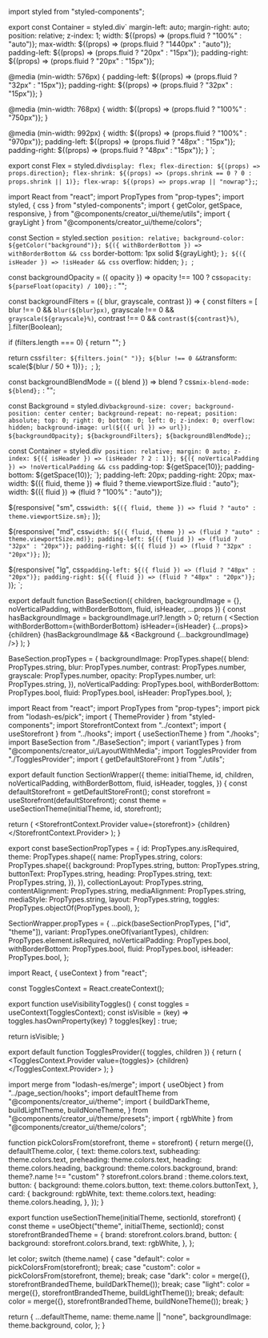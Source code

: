 import styled from "styled-components";

export const Container = styled.div`
  margin-left: auto;
  margin-right: auto;
  position: relative;
  z-index: 1;
  width: ${(props) => (props.fluid ? "100%" : "auto")};
  max-width: ${(props) => (props.fluid ? "1440px" : "auto")};
  padding-left: ${(props) => (props.fluid ? "20px" : "15px")};
  padding-right: ${(props) => (props.fluid ? "20px" : "15px")};

  @media (min-width: 576px) {
    padding-left: ${(props) => (props.fluid ? "32px" : "15px")};
    padding-right: ${(props) => (props.fluid ? "32px" : "15px")};
  }

  @media (min-width: 768px) {
    width: ${(props) => (props.fluid ? "100%" : "750px")};
  }

  @media (min-width: 992px) {
    width: ${(props) => (props.fluid ? "100%" : "970px")};
    padding-left: ${(props) => (props.fluid ? "48px" : "15px")};
    padding-right: ${(props) => (props.fluid ? "48px" : "15px")};
  }
`;

export const Flex = styled.div`
  display: flex;
  flex-direction: ${(props) => props.direction};
  flex-shrink: ${(props) => (props.shrink == 0 ? 0 : props.shrink || 1)};
  flex-wrap: ${(props) => props.wrap || "nowrap"};
`;


import React from "react";
import PropTypes from "prop-types";
import styled, { css } from "styled-components";
import {
  getColor,
  getSpace,
  responsive,
} from "@components/creator_ui/theme/utils";
import { grayLight } from "@components/creator_ui/theme/colors";

const Section = styled.section`
  position: relative;
  background-color: ${getColor("background")};
  ${({ withBorderBottom }) =>
    withBorderBottom &&
    css`
      border-bottom: 1px solid ${grayLight};
    `};
  ${({ isHeader }) =>
    !isHeader &&
    css`
      overflow: hidden;
    `};
`;

const backgroundOpacity = ({ opacity }) =>
  opacity !== 100
    ? css`
        opacity: ${parseFloat(opacity) / 100};
      `
    : "";

const backgroundFilters = ({ blur, grayscale, contrast }) => {
  const filters = [
    blur !== 0 && `blur(${blur}px)`,
    grayscale !== 0 && `grayscale(${grayscale}%)`,
    contrast !== 0 && `contrast(${contrast}%)`,
  ].filter(Boolean);

  if (filters.length === 0) {
    return "";
  }

  return css`
    filter: ${filters.join(" ")};
    ${blur !== 0 && `transform: scale(${blur / 50 + 1})`};
  `;
};

const backgroundBlendMode = ({ blend }) =>
  blend
    ? css`
        mix-blend-mode: ${blend};
      `
    : "";

const Background = styled.div`
  background-size: cover;
  background-position: center center;
  background-repeat: no-repeat;
  position: absolute;
  top: 0;
  right: 0;
  bottom: 0;
  left: 0;
  z-index: 0;
  overflow: hidden;
  background-image: url(${({ url }) => url});
  ${backgroundOpacity};
  ${backgroundFilters};
  ${backgroundBlendMode};
`;

const Container = styled.div`
  position: relative;
  margin: 0 auto;
  z-index: ${({ isHeader }) => (isHeader ? 2 : 1)};
  ${({ noVerticalPadding }) =>
    !noVerticalPadding &&
    css`
      padding-top: ${getSpace(10)};
      padding-bottom: ${getSpace(10)};
    `};
  padding-left: 20px;
  padding-right: 20px;
  max-width: ${({ fluid, theme }) =>
    fluid ? theme.viewportSize.fluid : "auto"};
  width: ${({ fluid }) => (fluid ? "100%" : "auto")};

  ${responsive(
    "sm",
    css`
      width: ${({ fluid, theme }) =>
        fluid ? "auto" : theme.viewportSize.sm};
    `
  )};

  ${responsive(
    "md",
    css`
      width: ${({ fluid, theme }) => (fluid ? "auto" : theme.viewportSize.md)};
      padding-left: ${({ fluid }) => (fluid ? "32px" : "20px")};
      padding-right: ${({ fluid }) => (fluid ? "32px" : "20px")};
    `
  )};

  ${responsive(
    "lg",
    css`
      padding-left: ${({ fluid }) => (fluid ? "48px" : "20px")};
      padding-right: ${({ fluid }) => (fluid ? "48px" : "20px")};
    `
  )};
`;

export default function BaseSection({
  children,
  backgroundImage = {},
  noVerticalPadding,
  withBorderBottom,
  fluid,
  isHeader,
  ...props
}) {
  const hasBackgroundImage = backgroundImage.url?.length > 0;
  return (
    <Section withBorderBottom={withBorderBottom} isHeader={isHeader} {...props}>
      <Container
        data-testid="container"
        noVerticalPadding={noVerticalPadding}
        fluid={fluid}
        isHeader={isHeader}
      >
        {children}
      </Container>
      {hasBackgroundImage && <Background {...backgroundImage} />}
    </Section>
  );
}

BaseSection.propTypes = {
  backgroundImage: PropTypes.shape({
    blend: PropTypes.string,
    blur: PropTypes.number,
    contrast: PropTypes.number,
    grayscale: PropTypes.number,
    opacity: PropTypes.number,
    url: PropTypes.string,
  }),
  noVerticalPadding: PropTypes.bool,
  withBorderBottom: PropTypes.bool,
  fluid: PropTypes.bool,
  isHeader: PropTypes.bool,
};



import React from "react";
import PropTypes from "prop-types";
import pick from "lodash-es/pick";
import { ThemeProvider } from "styled-components";
import StorefrontContext from "../context";
import { useStorefront } from "../hooks";
import { useSectionTheme } from "./hooks";
import BaseSection from "./BaseSection";
import { variantTypes } from "@components/creator_ui/LayoutWithMedia";
import TogglesProvider from "./TogglesProvider";
import { getDefaultStoreFront } from "./utils";

export default function SectionWrapper({
  theme: initialTheme,
  id,
  children,
  noVerticalPadding,
  withBorderBottom,
  fluid,
  isHeader,
  toggles,
}) {
  const defaultStorefront = getDefaultStoreFront();
  const storefront = useStorefront(defaultStorefront);
  const theme = useSectionTheme(initialTheme, id, storefront);

  return (
    <StorefrontContext.Provider value={storefront}>
      <ThemeProvider theme={theme}>
        <TogglesProvider toggles={toggles}>
          <BaseSection
            backgroundImage={theme.backgroundImage}
            noVerticalPadding={noVerticalPadding}
            withBorderBottom={withBorderBottom}
            fluid={fluid}
            isHeader={isHeader}
          >
            {children}
          </BaseSection>
        </TogglesProvider>
      </ThemeProvider>
    </StorefrontContext.Provider>
  );
}

export const baseSectionPropTypes = {
  id: PropTypes.any.isRequired,
  theme: PropTypes.shape({
    name: PropTypes.string,
    colors: PropTypes.shape({
      background: PropTypes.string,
      button: PropTypes.string,
      buttonText: PropTypes.string,
      heading: PropTypes.string,
      text: PropTypes.string,
    }),
  }),
  collectionLayout: PropTypes.string,
  contentAlignment: PropTypes.string,
  mediaAlignment: PropTypes.string,
  mediaStyle: PropTypes.string,
  layout: PropTypes.string,
  toggles: PropTypes.objectOf(PropTypes.bool),
};

SectionWrapper.propTypes = {
  ...pick(baseSectionPropTypes, ["id", "theme"]),
  variant: PropTypes.oneOf(variantTypes),
  children: PropTypes.element.isRequired,
  noVerticalPadding: PropTypes.bool,
  withBorderBottom: PropTypes.bool,
  fluid: PropTypes.bool,
  isHeader: PropTypes.bool,
};

import React, { useContext } from "react";

const TogglesContext = React.createContext();

export function useVisibilityToggles() {
  const toggles = useContext(TogglesContext);
  const isVisible = (key) =>
    toggles.hasOwnProperty(key) ? toggles[key] : true;

  return isVisible;
}

export default function TogglesProvider({ toggles, children }) {
  return (
    <TogglesContext.Provider value={toggles}>
      {children}
    </TogglesContext.Provider>
  );
}


import merge from "lodash-es/merge";
import { useObject } from "../page_section/hooks";
import defaultTheme from "@components/creator_ui/theme";
import {
  buildDarkTheme,
  buildLightTheme,
  buildNoneTheme,
} from "@components/creator_ui/theme/presets";
import { rgbWhite } from "@components/creator_ui/theme/colors";

function pickColorsFrom(storefront, theme = storefront) {
  return merge({}, defaultTheme.color, {
    text: theme.colors.text,
    subheading: theme.colors.text,
    preheading: theme.colors.text,
    heading: theme.colors.heading,
    background: theme.colors.background,
    brand:
      theme?.name !== "custom" ? storefront.colors.brand : theme.colors.text,
    button: {
      background: theme.colors.button,
      text: theme.colors.buttonText,
    },
    card: {
      background: rgbWhite,
      text: theme.colors.text,
      heading: theme.colors.heading,
    },
  });
}

export function useSectionTheme(initialTheme, sectionId, storefront) {
  const theme = useObject("theme", initialTheme, sectionId);
  const storefrontBrandedTheme = {
    brand: storefront.colors.brand,
    button: {
      background: storefront.colors.brand,
      text: rgbWhite,
    },
  };

  let color;
  switch (theme.name) {
    case "default":
      color = pickColorsFrom(storefront);
      break;
    case "custom":
      color = pickColorsFrom(storefront, theme);
      break;
    case "dark":
      color = merge({}, storefrontBrandedTheme, buildDarkTheme());
      break;
    case "light":
      color = merge({}, storefrontBrandedTheme, buildLightTheme());
      break;
    default:
      color = merge({}, storefrontBrandedTheme, buildNoneTheme());
      break;
  }

  return {
    ...defaultTheme,
    name: theme.name || "none",
    backgroundImage: theme.background,
    color,
  };
}



